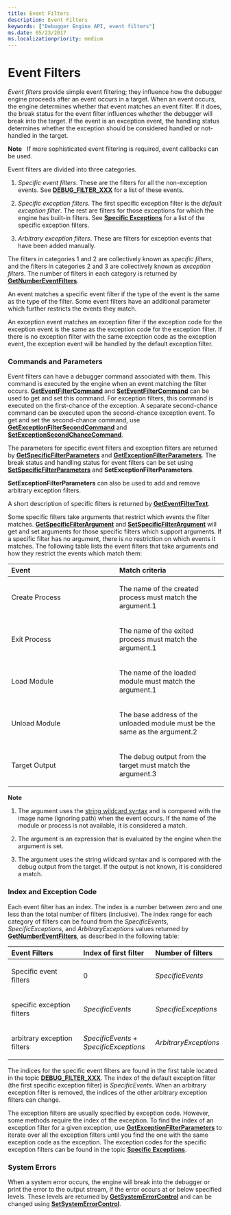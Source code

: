 ```yaml
---
title: Event Filters
description: Event Filters
keywords: ["Debugger Engine API, event filters"]
ms.date: 05/23/2017
ms.localizationpriority: medium
---
```


# Event Filters


*Event filters* provide simple event filtering; they influence how the debugger engine proceeds after an event occurs in a target. When an event occurs, the engine determines whether that event matches an event filter. If it does, the break status for the event filter influences whether the debugger will break into the target. If the event is an exception event, the handling status determines whether the exception should be considered handled or not-handled in the target.

**Note**   If more sophisticated event filtering is required, event callbacks can be used.

 

Event filters are divided into three categories.

1.  *Specific event filters*. These are the filters for all the non-exception events. See [**DEBUG\_FILTER\_XXX**](./debug-filter-xxx.md) for a list of these events.

2.  *Specific exception filters*. The first specific exception filter is the *default exception filter*. The rest are filters for those exceptions for which the engine has built-in filters. See [**Specific Exceptions**](./specific-exceptions.md) for a list of the specific exception filters.

3.  *Arbitrary exception filters*. These are filters for exception events that have been added manually.

The filters in categories 1 and 2 are collectively known as *specific filters*, and the filters in categories 2 and 3 are collectively known as *exception filters*. The number of filters in each category is returned by [**GetNumberEventFilters**](/windows-hardware/drivers/ddi/dbgeng/nf-dbgeng-idebugcontrol3-getnumbereventfilters).

An event matches a specific event filter if the type of the event is the same as the type of the filter. Some event filters have an additional parameter which further restricts the events they match.

An exception event matches an exception filter if the exception code for the exception event is the same as the exception code for the exception filter. If there is no exception filter with the same exception code as the exception event, the exception event will be handled by the default exception filter.

### <span id="commands_and_parameters"></span><span id="COMMANDS_AND_PARAMETERS"></span>Commands and Parameters

Event filters can have a debugger command associated with them. This command is executed by the engine when an event matching the filter occurs. [**GetEventFilterCommand**](/windows-hardware/drivers/ddi/dbgeng/nf-dbgeng-idebugcontrol3-geteventfiltercommand) and [**SetEventFilterCommand**](/windows-hardware/drivers/ddi/dbgeng/nf-dbgeng-idebugcontrol3-seteventfiltercommand) can be used to get and set this command. For exception filters, this command is executed on the first-chance of the exception. A separate second-chance command can be executed upon the second-chance exception event. To get and set the second-chance command, use [**GetExceptionFilterSecondCommand**](/windows-hardware/drivers/ddi/dbgeng/nf-dbgeng-idebugcontrol3-getexceptionfiltersecondcommand) and [**SetExceptionSecondChanceCommand**](/windows-hardware/drivers/ddi/dbgeng/nf-dbgeng-idebugcontrol3-setexceptionfiltersecondcommand).

The parameters for specific event filters and exception filters are returned by [**GetSpecificFilterParameters**](/windows-hardware/drivers/ddi/dbgeng/nf-dbgeng-idebugcontrol3-getspecificfilterparameters) and [**GetExceptionFilterParameters**](/windows-hardware/drivers/ddi/dbgeng/nf-dbgeng-idebugcontrol3-setexceptionfilterparameters). The break status and handling status for event filters can be set using [**SetSpecificFilterParameters**](/windows-hardware/drivers/ddi/dbgeng/nf-dbgeng-idebugcontrol3-setspecificfilterparameters) and **SetExceptionFilterParameters**.

**SetExceptionFilterParameters** can also be used to add and remove arbitrary exception filters.

A short description of specific filters is returned by [**GetEventFilterText**](/windows-hardware/drivers/ddi/dbgeng/nf-dbgeng-idebugcontrol3-geteventfiltertext).

Some specific filters take arguments that restrict which events the filter matches. [**GetSpecificFilterArgument**](/windows-hardware/drivers/ddi/dbgeng/nf-dbgeng-idebugcontrol3-getspecificfilterargument) and [**SetSpecificFilterArgument**](/windows-hardware/drivers/ddi/dbgeng/nf-dbgeng-idebugcontrol3-setspecificfilterargument) will get and set arguments for those specific filters which support arguments. If a specific filter has no argument, there is no restriction on which events it matches. The following table lists the event filters that take arguments and how they restrict the events which match them:

<table>
<colgroup>
<col width="50%" />
<col width="50%" />
</colgroup>
<thead>
<tr class="header">
<th align="left">Event</th>
<th align="left">Match criteria</th>
</tr>
</thead>
<tbody>
<tr class="odd">
<td align="left"><p>Create Process</p></td>
<td align="left"><p>The name of the created process must match the argument.1</p></td>
</tr>
<tr class="even">
<td align="left"><p>Exit Process</p></td>
<td align="left"><p>The name of the exited process must match the argument.1</p></td>
</tr>
<tr class="odd">
<td align="left"><p>Load Module</p></td>
<td align="left"><p>The name of the loaded module must match the argument.1</p></td>
</tr>
<tr class="even">
<td align="left"><p>Unload Module</p></td>
<td align="left"><p>The base address of the unloaded module must be the same as the argument.2</p></td>
</tr>
<tr class="odd">
<td align="left"><p>Target Output</p></td>
<td align="left"><p>The debug output from the target must match the argument.3</p></td>
</tr>
</tbody>
</table>

 

**Note**  
1.  The argument uses the [string wildcard syntax](string-wildcard-syntax.md) and is compared with the image name (ignoring path) when the event occurs. If the name of the module or process is not available, it is considered a match.

2.  The argument is an expression that is evaluated by the engine when the argument is set.

3.  The argument uses the string wildcard syntax and is compared with the debug output from the target. If the output is not known, it is considered a match.

 

### <span id="index_and_exception_code"></span><span id="INDEX_AND_EXCEPTION_CODE"></span>Index and Exception Code

Each event filter has an index. The index is a number between zero and one less than the total number of filters (inclusive). The index range for each category of filters can be found from the *SpecificEvents*, *SpecificExceptions*, and *ArbitraryExceptions* values returned by [**GetNumberEventFilters**](/windows-hardware/drivers/ddi/dbgeng/nf-dbgeng-idebugcontrol3-getnumbereventfilters), as described in the following table:

<table>
<colgroup>
<col width="33%" />
<col width="33%" />
<col width="33%" />
</colgroup>
<thead>
<tr class="header">
<th align="left">Event Filters</th>
<th align="left">Index of first filter</th>
<th align="left">Number of filters</th>
</tr>
</thead>
<tbody>
<tr class="odd">
<td align="left"><p>Specific event filters</p></td>
<td align="left"><p>0</p></td>
<td align="left"><p><em>SpecificEvents</em></p></td>
</tr>
<tr class="even">
<td align="left"><p>specific exception filters</p></td>
<td align="left"><p><em>SpecificEvents</em></p></td>
<td align="left"><p><em>SpecificExceptions</em></p></td>
</tr>
<tr class="odd">
<td align="left"><p>arbitrary exception filters</p></td>
<td align="left"><p><em>SpecificEvents</em> + <em>SpecificExceptions</em></p></td>
<td align="left"><p><em>ArbitraryExceptions</em></p></td>
</tr>
</tbody>
</table>

 

The indices for the specific event filters are found in the first table located in the topic [**DEBUG\_FILTER\_XXX**](./debug-filter-xxx.md). The index of the default exception filter (the first specific exception filter) is *SpecificEvents*. When an arbitrary exception filter is removed, the indices of the other arbitrary exception filters can change.

The exception filters are usually specified by exception code. However, some methods require the index of the exception. To find the index of an exception filter for a given exception, use [**GetExceptionFilterParameters**](/windows-hardware/drivers/ddi/dbgeng/nf-dbgeng-idebugcontrol3-getexceptionfilterparameters) to iterate over all the exception filters until you find the one with the same exception code as the exception. The exception codes for the specific exception filters can be found in the topic [**Specific Exceptions**](./specific-exceptions.md).

### <span id="system_errors"></span><span id="SYSTEM_ERRORS"></span>System Errors

When a system error occurs, the engine will break into the debugger or print the error to the output stream, if the error occurs at or below specified levels. These levels are returned by [**GetSystemErrorControl**](/windows-hardware/drivers/ddi/dbgeng/nf-dbgeng-idebugcontrol3-getsystemerrorcontrol) and can be changed using [**SetSystemErrorControl**](/windows-hardware/drivers/ddi/dbgeng/nf-dbgeng-idebugcontrol3-setsystemerrorcontrol).

 


